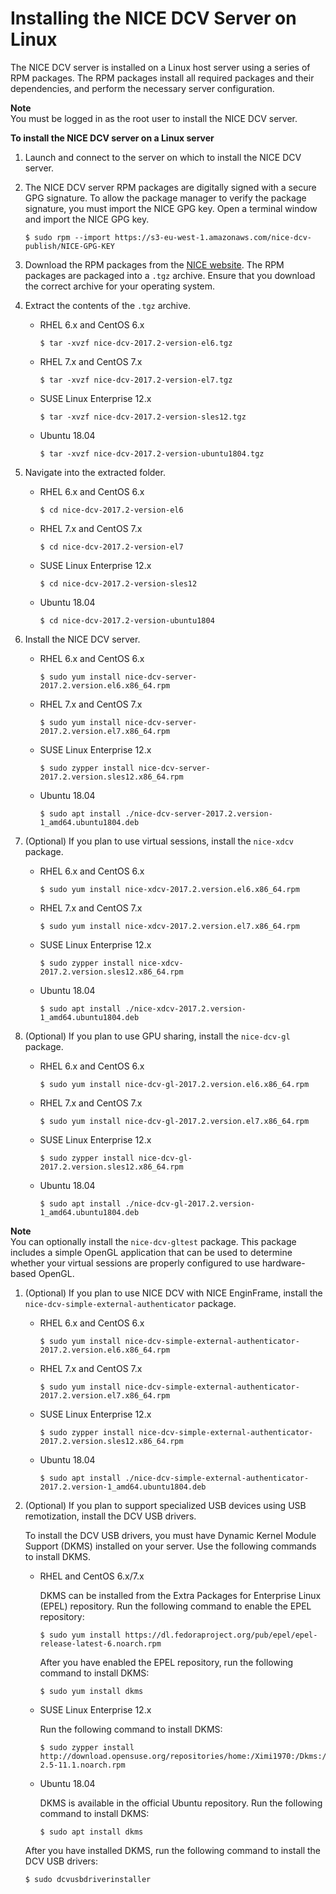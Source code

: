 # Installing the NICE DCV Server on Linux<a name="setting-up-installing-linux"></a>

The NICE DCV server is installed on a Linux host server using a series of RPM packages\. The RPM packages install all required packages and their dependencies, and perform the necessary server configuration\.

**Note**  
You must be logged in as the root user to install the NICE DCV server\.

**To install the NICE DCV server on a Linux server**

1. Launch and connect to the server on which to install the NICE DCV server\.

1. The NICE DCV server RPM packages are digitally signed with a secure GPG signature\. To allow the package manager to verify the package signature, you must import the NICE GPG key\. Open a terminal window and import the NICE GPG key\.

   ```
   $ sudo rpm --import https://s3-eu-west-1.amazonaws.com/nice-dcv-publish/NICE-GPG-KEY
   ```

1. Download the RPM packages from the [NICE website](https://www.nice-software.com/download/nice-dcv-2017)\. The RPM packages are packaged into a `.tgz` archive\. Ensure that you download the correct archive for your operating system\.

1. Extract the contents of the `.tgz` archive\.
   + RHEL 6\.x and CentOS 6\.x

     ```
     $ tar -xvzf nice-dcv-2017.2-version-el6.tgz
     ```
   + RHEL 7\.x and CentOS 7\.x

     ```
     $ tar -xvzf nice-dcv-2017.2-version-el7.tgz
     ```
   + SUSE Linux Enterprise 12\.x

     ```
     $ tar -xvzf nice-dcv-2017.2-version-sles12.tgz
     ```
   + Ubuntu 18\.04

     ```
     $ tar -xvzf nice-dcv-2017.2-version-ubuntu1804.tgz
     ```

1. Navigate into the extracted folder\.
   + RHEL 6\.x and CentOS 6\.x

     ```
     $ cd nice-dcv-2017.2-version-el6
     ```
   + RHEL 7\.x and CentOS 7\.x

     ```
     $ cd nice-dcv-2017.2-version-el7
     ```
   + SUSE Linux Enterprise 12\.x

     ```
     $ cd nice-dcv-2017.2-version-sles12
     ```
   + Ubuntu 18\.04

     ```
     $ cd nice-dcv-2017.2-version-ubuntu1804
     ```

1. Install the NICE DCV server\.
   + RHEL 6\.x and CentOS 6\.x

     ```
     $ sudo yum install nice-dcv-server-2017.2.version.el6.x86_64.rpm
     ```
   + RHEL 7\.x and CentOS 7\.x

     ```
     $ sudo yum install nice-dcv-server-2017.2.version.el7.x86_64.rpm
     ```
   + SUSE Linux Enterprise 12\.x

     ```
     $ sudo zypper install nice-dcv-server-2017.2.version.sles12.x86_64.rpm
     ```
   + Ubuntu 18\.04

     ```
     $ sudo apt install ./nice-dcv-server-2017.2.version-1_amd64.ubuntu1804.deb
     ```

1. \(Optional\) If you plan to use virtual sessions, install the `nice-xdcv` package\.
   + RHEL 6\.x and CentOS 6\.x

     ```
     $ sudo yum install nice-xdcv-2017.2.version.el6.x86_64.rpm
     ```
   + RHEL 7\.x and CentOS 7\.x

     ```
     $ sudo yum install nice-xdcv-2017.2.version.el7.x86_64.rpm
     ```
   + SUSE Linux Enterprise 12\.x

     ```
     $ sudo zypper install nice-xdcv-2017.2.version.sles12.x86_64.rpm
     ```
   + Ubuntu 18\.04

     ```
     $ sudo apt install ./nice-xdcv-2017.2.version-1_amd64.ubuntu1804.deb
     ```

1. \(Optional\) If you plan to use GPU sharing, install the `nice-dcv-gl` package\. 
   + RHEL 6\.x and CentOS 6\.x

     ```
     $ sudo yum install nice-dcv-gl-2017.2.version.el6.x86_64.rpm
     ```
   + RHEL 7\.x and CentOS 7\.x

     ```
     $ sudo yum install nice-dcv-gl-2017.2.version.el7.x86_64.rpm
     ```
   + SUSE Linux Enterprise 12\.x

     ```
     $ sudo zypper install nice-dcv-gl-2017.2.version.sles12.x86_64.rpm
     ```
   + Ubuntu 18\.04

     ```
     $ sudo apt install ./nice-dcv-gl-2017.2.version-1_amd64.ubuntu1804.deb
     ```
**Note**  
You can optionally install the `nice-dcv-gltest` package\. This package includes a simple OpenGL application that can be used to determine whether your virtual sessions are properly configured to use hardware\-based OpenGL\.

1. \(Optional\) If you plan to use NICE DCV with NICE EnginFrame, install the `nice-dcv-simple-external-authenticator` package\. 
   + RHEL 6\.x and CentOS 6\.x

     ```
     $ sudo yum install nice-dcv-simple-external-authenticator-2017.2.version.el6.x86_64.rpm
     ```
   + RHEL 7\.x and CentOS 7\.x

     ```
     $ sudo yum install nice-dcv-simple-external-authenticator-2017.2.version.el7.x86_64.rpm
     ```
   + SUSE Linux Enterprise 12\.x

     ```
     $ sudo zypper install nice-dcv-simple-external-authenticator-2017.2.version.sles12.x86_64.rpm
     ```
   + Ubuntu 18\.04

     ```
     $ sudo apt install ./nice-dcv-simple-external-authenticator-2017.2.version-1_amd64.ubuntu1804.deb
     ```

1. \(Optional\) If you plan to support specialized USB devices using USB remotization, install the DCV USB drivers\. 

   To install the DCV USB drivers, you must have Dynamic Kernel Module Support \(DKMS\) installed on your server\. Use the following commands to install DKMS\.
   + RHEL and CentOS 6\.x/7\.x

     DKMS can be installed from the Extra Packages for Enterprise Linux \(EPEL\) repository\. Run the following command to enable the EPEL repository:

     ```
     $ sudo yum install https://dl.fedoraproject.org/pub/epel/epel-release-latest-6.noarch.rpm
     ```

     After you have enabled the EPEL repository, run the following command to install DKMS:

     ```
     $ sudo yum install dkms
     ```
   + SUSE Linux Enterprise 12\.x

     Run the following command to install DKMS:

     ```
     $ sudo zypper install http://download.opensuse.org/repositories/home:/Ximi1970:/Dkms:/Staging/SLE_12_SP4/noarch/dkms-2.5-11.1.noarch.rpm
     ```
   + Ubuntu 18\.04

     DKMS is available in the official Ubuntu repository\. Run the following command to install DKMS:

     ```
     $ sudo apt install dkms
     ```

   After you have installed DKMS, run the following command to install the DCV USB drivers:

   ```
   $ sudo dcvusbdriverinstaller
   ```